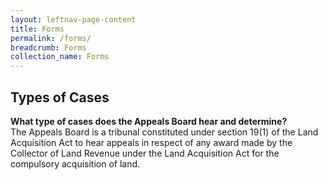 ```yaml
---
layout: leftnav-page-content
title: Forms
permalink: /forms/
breadcrumb: Forms
collection_name: Forms
---
```


Types of Cases
---

**What type of cases does the Appeals Board hear and determine?**<br>
The Appeals Board is a tribunal constituted under section 19(1) of the Land Acquisition Act to hear appeals in respect of any award made by the Collector of Land Revenue under the Land Acquisition Act for the compulsory acquisition of land.

